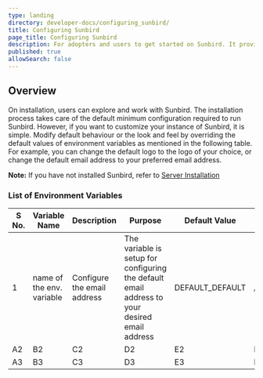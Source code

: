 ```yaml
---
type: landing
directory: developer-docs/configuring_sunbird/
title: Configuring Sunbird 
page_title: Configuring Sunbird 
description: For adopters and users to get started on Sunbird. It provides the list of configuration that need to be done to customize the sunbird 
published: true
allowSearch: false
---
```


## Overview

On installation,  users can explore and work with Sunbird.  The installation process takes care of the default minimum configuration required to run Sunbird. However, if you want to customize your instance of Sunbird, it is simple.
Modify default behaviour or the look and feel by overriding the default values of environment variables as mentioned in the following table.
For example, you can change the default logo to the logo of your choice, or  change the default email address to your preferred email address.

**Note:** If you have not installed Sunbird, refer to [Server Installation](\pages\developer-docs\installation\server_installation)

### List of Environment Variables

| S No.| Variable Name | Description | Purpose| Default Value | Path |
|---------|----------------|---------|----------|------|--------|
| 1 | name of the env. variable  | Configure the email address  | The variable is setup for configuring the default email address to your desired email address| DEFAULT_DEFAULT| /config/LMS/Var/2.0 |
| A2 | B2 | C2 | D2 | E2 | F2 |
| A3 | B3 | C3 | D3 | E3 | F3 |
